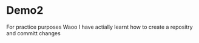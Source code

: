 # Demo2
For practice purposes
Waoo I have actially learnt how to create a repositry and committ changes
